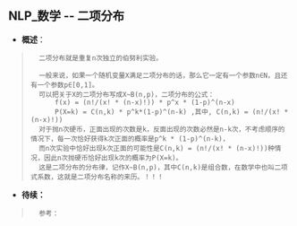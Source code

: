 ## NLP_数学 -- 二项分布
- **概述**：
>       二项分布就是重复n次独立的伯努利实验。
>
>       一般来说，如果一个随机变量X满足二项分布的话，那么它一定有一个参数n∈N，且还有一个参数p∈[0,1]。
>       可以把关于X的二项分布写成X~B(n,p)，二项分布的公式：
>           f(x) = (n!/(x! * (n-x)!)) * p^x * (1-p)^(n-x)
>           P(X=k) = C(n,k) * p^k*(1-p)^(n-k) ,其中, C(n,k) = (n!/(x! * (n-x)!))
>       对于抛n次硬币，正面出现的次数是k，反面出现的次数必然是n-k次，不考虑顺序的情况下，每一次恰好获得k次正面的概率是p^k * (1-p)^(n-k)，
>       而n次实验中恰好出现k次正面的可能性是C(n,k) = (n!/(x! * (n-x)!))种情况，因此n次抛硬币恰好出现k次的概率为P(X=k)。
>       这是二项分布的分布律，记作X~B(n,p)，其中C(n,k)是组合数，在数学中也叫二项式系数，这就是二项分布名称的来历。！！！
>
>
>
>
>
>


- **待续：**
>
>       参考：
>
>
>
>
>
>
>
>
>
>
>
>
>
